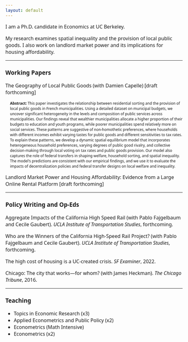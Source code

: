 ```yaml
---
layout: default
---
```


<style>
        body {
            font-family: 'Optima', 'Segoe', 'Segoe UI', 'Candara', 'Calibri', 'Arial', sans-serif !important;
            font-size: 16px !important;
        }
</style>

I am a Ph.D. candidate in Economics at UC Berkeley.

My research examines spatial inequality and the provision of local public goods. I also work on landlord market power and its implications for housing affordability.

* * *

### Working Papers

The Geography of Local Public Goods (with Damien Capelle) [draft forthcoming]

<p style="margin-left: 15px; font-size: 12px;"><strong>Abstract:</strong> This paper investigates the relationship between residential sorting and the provision of local public goods in French municipalities. Using a detailed dataset on municipal budgets, we uncover significant heterogeneity in the levels and composition of public services across municipalities. Our findings reveal that wealthier municipalities allocate a higher proportion of their budgets to education and youth programs, while poorer municipalities spend relatively more on social services. These patterns are suggestive of non-homothetic preferences, where households with different incomes exhibit varying tastes for public goods and different sensitivities to tax rates. To explain these patterns, we develop a dynamic spatial equilibrium model that incorporates heterogeneous household preferences, varying degrees of public good rivalry, and collective decision-making through local voting on tax rates and public goods provision. Our model also captures the role of federal transfers in shaping welfare, household sorting, and spatial inequality. The model's predictions are consistent with our empirical findings, and we use it to evaluate the impacts of decentralization policies and federal transfer designs on local welfare and inequality.</p>

Landlord Market Power and Housing Affordability: Evidence from a Large Online Rental Platform [draft forthcoming]

* * *

### Policy Writing and Op-Eds

Aggregate Impacts of the California High Speed Rail (with Pablo Fajgelbaum and Cecile Gaubert). _UCLA Institute of Transportation Studies_, forthcoming.

Who are the Winners of the California High-Speed Rail Project? (with Pablo Fajgelbaum and Cecile Gaubert). _UCLA Institute of Transportation Studies_, forthcoming.

The high cost of housing is a UC-created crisis. _SF Examiner_, 2022.

Chicago: The city that works—for whom? (with James Heckman). _The Chicago Tribune_, 2016.




* * *
### Teaching

- Topics in Economic Research (x3)
- Applied Econometrics and Public Policy (x2)
- Econometrics (Math Intensive)
- Econometrics (x2)

